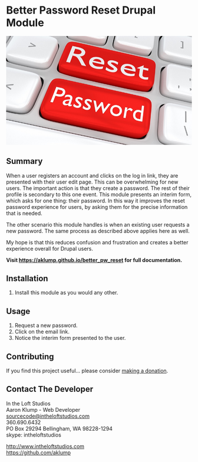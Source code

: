 # Better Password Reset Drupal Module

![Better Pw Reset](help/images/better-pw-reset.jpg)

## Summary

When a user registers an account and clicks on the log in link, they are presented with their user edit page.  This can be overwhelming for new users.  The important action is that they create a password.  The rest of their profile is secondary to this one event.  This module presents an interim form, which asks for one thing: their password.  In this way it improves the reset password experience for users, by asking them for the precise information that is needed.

The other scenario this module handles is when an existing user requests a new password.  The same process as described above applies here as well.

My hope is that this reduces confusion and frustration and creates a better experience overall for Drupal users.

**Visit <https://aklump.github.io/better_pw_reset> for full documentation.**

## Installation

1. Install this module as you would any other.

## Usage

1. Request a new password.
1. Click on the email link.
1. Notice the interim form presented to the user.

## Contributing

If you find this project useful... please consider [making a donation](https://www.paypal.com/cgi-bin/webscr?cmd=_s-xclick&hosted_button_id=4E5KZHDQCEUV8&item_name=Gratitude%20for%20aklump%2Fbetter_pw_reset).

## Contact The Developer

In the Loft Studios  
Aaron Klump - Web Developer  
sourcecode@intheloftstudios.com  
360.690.6432  
PO Box 29294 Bellingham, WA 98228-1294  
skype: intheloftstudios  

<http://www.intheloftstudios.com>  
<https://github.com/aklump>  
